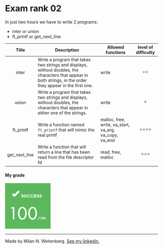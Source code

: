 # Exam rank 02
In just two hours we have to write 2 programs:
-	inter or union
-	ft_printf or get_next_line

| Title | Description | Allowed functions | level of difficulty |
|:-----:|-------------|-------------------|:-------------------:|
| inter |Write a program that takes two strings and displays, without doubles, the characters that appear in both strings, in the order they appear in the first one.|write|:star::star:|
| union |Write a program that takes two strings and displays, without doubles, the characters that appear in either one of the strings.|write|:star:|
| ft_printf | Write a function named `ft_printf` that will mimic the real printf | malloc, free, write, va_start, va_arg, va_copy, va_end |:star::star::star::star:|
| get_next_line |Write a function that will return a line that has been read from the file descriptor fd|read, free, malloc|:star::star::star:|

#### My grade
<img src="../img/score100.png" width="150" height="150"/>

---

Made by Milan N. Weitenberg. [See my linkedin.](https://www.linkedin.com/in/mnweitenberg/)
